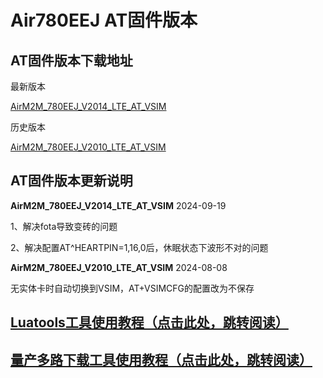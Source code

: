 # Air780EEJ AT固件版本



## AT固件版本下载地址

最新版本

[AirM2M_780EEJ_V2014_LTE_AT_VSIM](https://cdn.openluat-erp.openluat.com/erp_site_file/product_file/sw_file_20240919014701_AirM2M_780EEJ_V2014_LTE_AT_VSIM.zip)

历史版本

[AirM2M_780EEJ_V2010_LTE_AT_VSIM](https://cdn.openluat-erp.openluat.com/erp_site_file/product_file/sw_file_20240808192429_AirM2M_780EEJ_V2010_LTE_AT_VSIM.zip)

## AT固件版本更新说明

**AirM2M_780EEJ_V2014_LTE_AT_VSIM** 2024-09-19

1、解决fota导致变砖的问题

2、解决配置AT^HEARTPIN=1,16,0后，休眠状态下波形不对的问题

**AirM2M_780EEJ_V2010_LTE_AT_VSIM** 2024-08-08

无实体卡时自动切换到VSIM，AT+VSIMCFG的配置改为不保存

## [Luatools工具使用教程（点击此处，跳转阅读）](https://docs.openluat.com/Luatools/)

## [量产多路下载工具使用教程（点击此处，跳转阅读）](https://docs.openluat.com/multi_download/)
